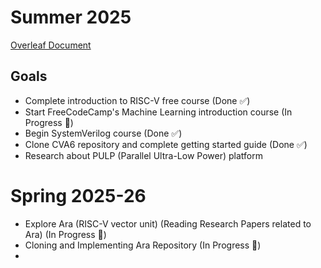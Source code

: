 # Summer 2025
[Overleaf Document](https://www.overleaf.com/project/681f24568735d0ac2f85d6eb)

## Goals
- Complete introduction to RISC-V free course (Done ✅)
- Start FreeCodeCamp's Machine Learning introduction course (In Progress 🔄)
- Begin SystemVerilog course (Done ✅)
- Clone CVA6 repository and complete getting started guide (Done ✅)
- Research about PULP (Parallel Ultra-Low Power) platform

# Spring 2025-26
- Explore Ara (RISC-V vector unit) (Reading Research Papers related to Ara) (In Progress 🔄)
- Cloning and Implementing Ara Repository (In Progress 🔄)
- 
